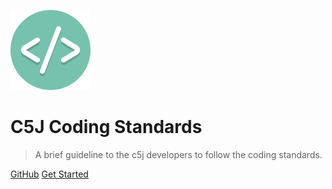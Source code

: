 ![logo](_media/icon.svg)

# C5J Coding Standards

> A brief guideline to the c5j developers to follow the coding standards.

[GitHub](https://github.com/concrete5cojp/c5j-cs/)
[Get Started](#c5j-coding-standards)